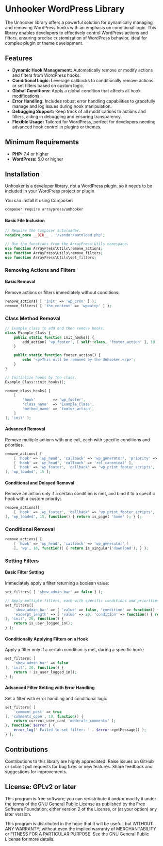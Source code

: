 # Unhooker WordPress Library

The Unhooker library offers a powerful solution for dynamically managing and removing WordPress hooks with an emphasis on conditional logic. This library enables developers to effectively control WordPress actions and filters, ensuring precise customization of WordPress behavior, ideal for complex plugin or theme development.

## Features ##

* **Dynamic Hook Management:** Automatically remove or modify actions and filters from WordPress hooks.
* **Conditional Logic:** Leverage callbacks to conditionally remove actions or set filters based on custom logic.
* **Global Conditions:** Apply a global condition that affects all hook modifications.
* **Error Handling:** Includes robust error handling capabilities to gracefully manage and log issues during hook manipulation.
* **Debugging Support:** Keep track of all modifications to actions and filters, aiding in debugging and ensuring transparency.
* **Flexible Usage:** Tailored for WordPress, perfect for developers needing advanced hook control in plugins or themes.

## Minimum Requirements ##

* **PHP:** 7.4 or higher
* **WordPress:** 5.0 or higher

## Installation ##

Unhooker is a developer library, not a WordPress plugin, so it needs to be included in your WordPress project or plugin.

You can install it using Composer:

```bash
composer require arraypress/unhooker
```

#### Basic File Inclusion

```php
// Require the Composer autoloader.
require_once __DIR__ . '/vendor/autoload.php';

// Use the functions from the ArrayPress\Utils namespace.
use function ArrayPress\Utils\remove_actions;
use function ArrayPress\Utils\remove_filters;
use function ArrayPress\Utils\set_filters;
```
### Removing Actions and Filters

#### Basic Removal

Remove actions or filters immediately without conditions:
```php
remove_actions( [ 'init' => 'wp_cron' ] );
remove_filters( [ 'the_content' => 'wpautop' ] );
```

### Class Method Removal

```php
// Example class to add and then remove hooks.
class Example_Class {
    public static function init_hooks() {
        add_action( 'wp_footer', [ self::class, 'footer_action' ], 10 );
    }

	public static function footer_action() {
		echo '<p>This will be removed by the Unhooker.</p>';
	}
}

// Initialize hooks by the class.
Example_Class::init_hooks();

remove_class_hooks( [
    [
        'hook'        => 'wp_footer',
        'class_name'  => 'Example_Class',
        'method_name' => 'footer_action',
    ]
], 'init' );
```

#### Advanced Removal

Remove multiple actions with one call, each with specific conditions and priorities.

```php
remove_actions( [
    [ 'hook' => 'wp_head', 'callback' => 'wp_generator', 'priority' => 1 ],
    [ 'hook' => 'wp_head', 'callback' => 'rel_canonical' ],
    [ 'hook' => 'wp_footer', 'callback' => 'wp_print_footer_scripts', 'priority' => 20 ]
], 'wp_loaded', 15 );
```

#### Conditional and Delayed Removal

Remove an action only if a certain condition is met, and bind it to a specific hook with a custom priority:

```php
remove_actions([
    [ 'hook' => 'wp_footer', 'callback' => 'wp_print_footer_scripts', 'priority' => 20 ]
], 'wp_loaded', 15, function() { return is_page( 'home' ); } );
```

### Conditional Removal

```php
remove_actions( [
    [ 'hook' => 'wp_head', 'callback' => 'wp_generator' ]
    ], 'wp', 10, function() { return is_singular('download'); } );
```
### Setting Filters

#### Basic Filter Setting

Immediately apply a filter returning a boolean value:

```php
set_filters( [ 'show_admin_bar' => false ] );

// Apply multiple filters, each with specific conditions and priorities.
set_filters([
    'show_admin_bar' => [ 'value' => false, 'condition' => function() { return !current_user_can('administrator'); } ],
    'excerpt_length' => [ 'value' => 20, 'condition' => function() { return is_home(); } ]
], 'init', 20, function() {
    return is_user_logged_in();
} );
```

#### Conditionally Applying Filters on a Hook

Apply a filter only if a certain condition is met, during a specific hook:

```php
set_filters( [
    'show_admin_bar' => false
], 'init', 20, function() {
    return ! is_user_logged_in();
} );
```

#### Advanced Filter Setting with Error Handling

Set a filter with error handling and conditional logic:

```php
set_filters( [
    'comment_post' => true
], 'comments_open', 10, function() {
    return current_user_can( 'moderate_comments' );
}, function( $error ) {
    error_log(' Failed to set filter: ' . $error->getMessage() );
} );
```

## Contributions

Contributions to this library are highly appreciated. Raise issues on GitHub or submit pull requests for bug
fixes or new features. Share feedback and suggestions for improvements.

## License: GPLv2 or later

This program is free software; you can redistribute it and/or modify it under the terms of the GNU General Public
License as published by the Free Software Foundation; either version 2 of the License, or (at your option) any later
version.

This program is distributed in the hope that it will be useful, but WITHOUT ANY WARRANTY; without even the implied
warranty of MERCHANTABILITY or FITNESS FOR A PARTICULAR PURPOSE. See the GNU General Public License for more details.